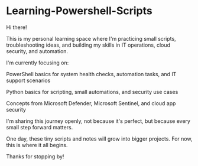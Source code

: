 # Learning-Powershell-Scripts

Hi there!

This is my personal learning space where I'm practicing small scripts, troubleshooting ideas, and building my skills in IT operations, cloud security, and automation.

I'm currently focusing on:

PowerShell basics for system health checks, automation tasks, and IT support scenarios

Python basics for scripting, small automations, and security use cases

Concepts from Microsoft Defender, Microsoft Sentinel, and cloud app security

I'm sharing this journey openly, not because it's perfect, but because every small step forward matters.

One day, these tiny scripts and notes will grow into bigger projects.
For now, this is where it all begins.

Thanks for stopping by!
